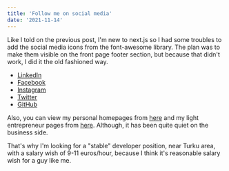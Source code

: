 ```yaml
---
title: 'Follow me on social media'
date: '2021-11-14'
---
```


Like I told on the previous post, I'm new to next.js so I had some troubles to add the social media icons from the font-awesome library. The plan was to make them visible on the front page footer section, but because that didn't work, I did it the old fashioned way.

- [LinkedIn](https://www.linkedin.com/in/jussi-k-jokinen/)
- [Facebook](https://www.facebook.com/n00bsaiboth/)
- [Instagram](https://www.instagram.com/n00bsaiboth/)
- [Twitter](https://www.twitter.com/n00bsaiboth/)
- [GitHub](https://www.github.com/n00bsaiboth/)

Also, you can view my personal homepages from [here](http://jussi.jokinen.arkku.net) and my light entrepreneur pages from [here](https://infected-design.net). Although, it has been quite quiet on the business side. 

That's why I'm looking for a "stable" developer position, near Turku area, with a salary wish of 9-11 euros/hour, because I think it's reasonable salary wish for a guy like me.



